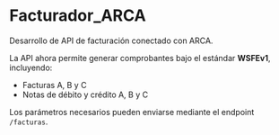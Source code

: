 # Facturador_ARCA
Desarrollo de API de facturación conectado con ARCA.

La API ahora permite generar comprobantes bajo el estándar **WSFEv1**, incluyendo:

- Facturas A, B y C
- Notas de débito y crédito A, B y C

Los parámetros necesarios pueden enviarse mediante el endpoint `/facturas`.
